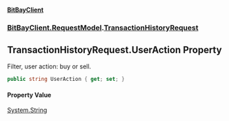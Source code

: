 #### [BitBayClient](./index.md 'index')
### [BitBayClient.RequestModel](./BitBayClient-RequestModel.md 'BitBayClient.RequestModel').[TransactionHistoryRequest](./BitBayClient-RequestModel-TransactionHistoryRequest.md 'BitBayClient.RequestModel.TransactionHistoryRequest')
## TransactionHistoryRequest.UserAction Property
Filter, user action: buy or sell.  
```csharp
public string UserAction { get; set; }
```
#### Property Value
[System.String](https://docs.microsoft.com/en-us/dotnet/api/System.String 'System.String')  
